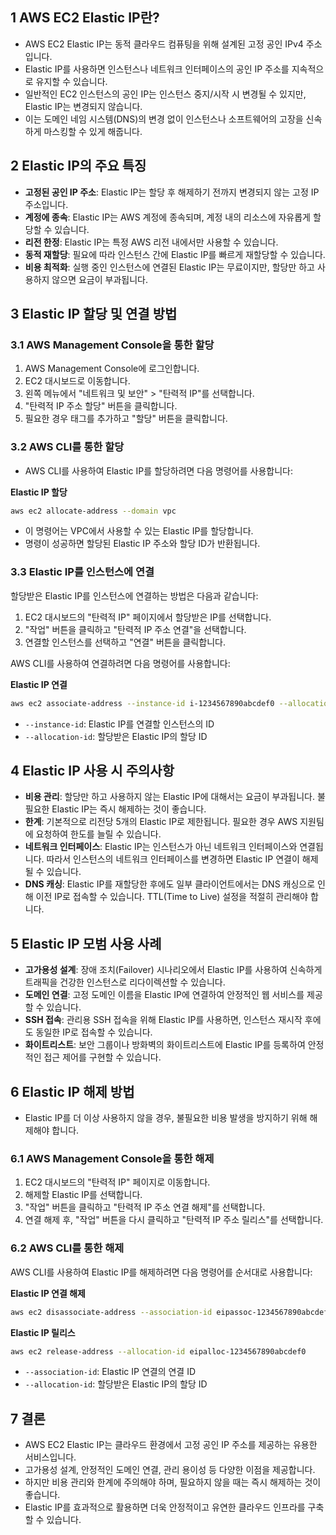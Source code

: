 ## 1 AWS EC2 Elastic IP란?

- AWS EC2 Elastic IP는 동적 클라우드 컴퓨팅을 위해 설계된 고정 공인 IPv4 주소입니다.
- Elastic IP를 사용하면 인스턴스나 네트워크 인터페이스의 공인 IP 주소를 지속적으로 유지할 수 있습니다.
- 일반적인 EC2 인스턴스의 공인 IP는 인스턴스 중지/시작 시 변경될 수 있지만, Elastic IP는 변경되지 않습니다.
- 이는 도메인 네임 시스템(DNS)의 변경 없이 인스턴스나 소프트웨어의 고장을 신속하게 마스킹할 수 있게 해줍니다.



## 2 Elastic IP의 주요 특징

- **고정된 공인 IP 주소**: Elastic IP는 할당 후 해제하기 전까지 변경되지 않는 고정 IP 주소입니다.
- **계정에 종속**: Elastic IP는 AWS 계정에 종속되며, 계정 내의 리소스에 자유롭게 할당할 수 있습니다.
- **리전 한정**: Elastic IP는 특정 AWS 리전 내에서만 사용할 수 있습니다.
- **동적 재할당**: 필요에 따라 인스턴스 간에 Elastic IP를 빠르게 재할당할 수 있습니다.
- **비용 최적화**: 실행 중인 인스턴스에 연결된 Elastic IP는 무료이지만, 할당만 하고 사용하지 않으면 요금이 부과됩니다.



## 3 Elastic IP 할당 및 연결 방법

### 3.1 AWS Management Console을 통한 할당

1. AWS Management Console에 로그인합니다.
2. EC2 대시보드로 이동합니다.
3. 왼쪽 메뉴에서 "네트워크 및 보안" > "탄력적 IP"를 선택합니다.
4. "탄력적 IP 주소 할당" 버튼을 클릭합니다.
5. 필요한 경우 태그를 추가하고 "할당" 버튼을 클릭합니다.



### 3.2 AWS CLI를 통한 할당

- AWS CLI를 사용하여 Elastic IP를 할당하려면 다음 명령어를 사용합니다:



**Elastic IP 할당**

```bash
aws ec2 allocate-address --domain vpc
```

- 이 명령어는 VPC에서 사용할 수 있는 Elastic IP를 할당합니다.
- 명령이 성공하면 할당된 Elastic IP 주소와 할당 ID가 반환됩니다.



### 3.3 Elastic IP를 인스턴스에 연결

할당받은 Elastic IP를 인스턴스에 연결하는 방법은 다음과 같습니다:

1. EC2 대시보드의 "탄력적 IP" 페이지에서 할당받은 IP를 선택합니다.
2. "작업" 버튼을 클릭하고 "탄력적 IP 주소 연결"을 선택합니다.
3. 연결할 인스턴스를 선택하고 "연결" 버튼을 클릭합니다.

AWS CLI를 사용하여 연결하려면 다음 명령어를 사용합니다:



**Elastic IP 연결**

```bash
aws ec2 associate-address --instance-id i-1234567890abcdef0 --allocation-id eipalloc-1234567890abcdef0
```

- `--instance-id`: Elastic IP를 연결할 인스턴스의 ID
- `--allocation-id`: 할당받은 Elastic IP의 할당 ID



## 4 Elastic IP 사용 시 주의사항

- **비용 관리**: 할당만 하고 사용하지 않는 Elastic IP에 대해서는 요금이 부과됩니다. 불필요한 Elastic IP는 즉시 해제하는 것이 좋습니다.
- **한계**: 기본적으로 리전당 5개의 Elastic IP로 제한됩니다. 필요한 경우 AWS 지원팀에 요청하여 한도를 늘릴 수 있습니다.
- **네트워크 인터페이스**: Elastic IP는 인스턴스가 아닌 네트워크 인터페이스와 연결됩니다. 따라서 인스턴스의 네트워크 인터페이스를 변경하면 Elastic IP 연결이 해제될 수 있습니다.
- **DNS 캐싱**: Elastic IP를 재할당한 후에도 일부 클라이언트에서는 DNS 캐싱으로 인해 이전 IP로 접속할 수 있습니다. TTL(Time to Live) 설정을 적절히 관리해야 합니다.



## 5 Elastic IP 모범 사용 사례

- **고가용성 설계**: 장애 조치(Failover) 시나리오에서 Elastic IP를 사용하여 신속하게 트래픽을 건강한 인스턴스로 리다이렉션할 수 있습니다.
- **도메인 연결**: 고정 도메인 이름을 Elastic IP에 연결하여 안정적인 웹 서비스를 제공할 수 있습니다.
- **SSH 접속**: 관리용 SSH 접속을 위해 Elastic IP를 사용하면, 인스턴스 재시작 후에도 동일한 IP로 접속할 수 있습니다.
- **화이트리스트**: 보안 그룹이나 방화벽의 화이트리스트에 Elastic IP를 등록하여 안정적인 접근 제어를 구현할 수 있습니다.



## 6 Elastic IP 해제 방법

- Elastic IP를 더 이상 사용하지 않을 경우, 불필요한 비용 발생을 방지하기 위해 해제해야 합니다.



### 6.1 AWS Management Console을 통한 해제

1. EC2 대시보드의 "탄력적 IP" 페이지로 이동합니다.
2. 해제할 Elastic IP를 선택합니다.
3. "작업" 버튼을 클릭하고 "탄력적 IP 주소 연결 해제"를 선택합니다.
4. 연결 해제 후, "작업" 버튼을 다시 클릭하고 "탄력적 IP 주소 릴리스"를 선택합니다.



### 6.2 AWS CLI를 통한 해제

AWS CLI를 사용하여 Elastic IP를 해제하려면 다음 명령어를 순서대로 사용합니다:



**Elastic IP 연결 해제**

```bash
aws ec2 disassociate-address --association-id eipassoc-1234567890abcdef0
```



**Elastic IP 릴리스**

```bash
aws ec2 release-address --allocation-id eipalloc-1234567890abcdef0
```

- `--association-id`: Elastic IP 연결의 연결 ID
- `--allocation-id`: 할당받은 Elastic IP의 할당 ID



## 7 결론

- AWS EC2 Elastic IP는 클라우드 환경에서 고정 공인 IP 주소를 제공하는 유용한 서비스입니다.
- 고가용성 설계, 안정적인 도메인 연결, 관리 용이성 등 다양한 이점을 제공합니다.
- 하지만 비용 관리와 한계에 주의해야 하며, 필요하지 않을 때는 즉시 해제하는 것이 좋습니다.
- Elastic IP를 효과적으로 활용하면 더욱 안정적이고 유연한 클라우드 인프라를 구축할 수 있습니다.